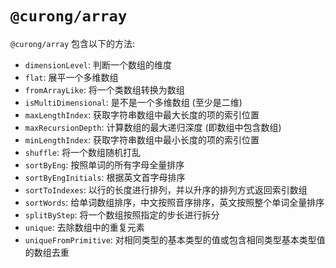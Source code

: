 # `@curong/array`

`@curong/array` 包含以下的方法:

- `dimensionLevel`: 判断一个数组的维度
- `flat`: 展平一个多维数组
- `fromArrayLike`: 将一个类数组转换为数组
- `isMultiDimensional`: 是不是一个多维数组 (至少是二维)
- `maxLengthIndex`: 获取字符串数组中最大长度的项的索引位置
- `maxRecursionDepth`: 计算数组的最大递归深度 (即数组中包含数组)
- `minLengthIndex`: 获取字符串数组中最小长度的项的索引位置
- `shuffle`: 将一个数组随机打乱
- `sortByEng`: 按照单词的所有字母全量排序
- `sortByEngInitials`: 根据英文首字母排序
- `sortToIndexes`: 以行的长度进行排列，并以升序的排列方式返回索引数组
- `sortWords`: 给单词数组排序，中文按照音序排序，英文按照整个单词全量排序
- `splitByStep`: 将一个数组按照指定的步长进行拆分
- `unique`: 去除数组中的重复元素
- `uniqueFromPrimitive`: 对相同类型的基本类型的值或包含相同类型基本类型值的数组去重
